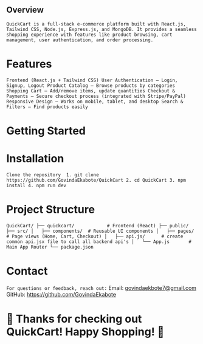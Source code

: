 ## Overview
`QuickCart is a full-stack e-commerce platform built with React.js, Tailwind CSS, Node.js, Express.js, and MongoDB. It provides a seamless shopping experience with features like product browsing, cart management, user authentication, and order processing.`

# Features
`Frontend (React.js + Tailwind CSS)
    User Authentication – Login, Signup, Logout
    Product Catalog – Browse products by categories
    Shopping Cart – Add/remove items, update quantities
    Checkout & Payments – Secure checkout process (integrated with Stripe/PayPal)
    Responsive Design – Works on mobile, tablet, and desktop
    Search & Filters – Find products easily`

# Getting Started
# Installation
`Clone the repository 
    1. git clone https://github.com/GovindaEkabote/QuickCart
    2. cd QuickCart
    3. npm install
    4. npm run dev
`

# Project Structure
`
QuickCart/
├── quickcart/            # Frontend (React)
    ├── public/
    ├── src/
    │   ├── components/  # Reusable UI components
    │   ├── pages/       # Page views (Home, Cart, Checkout)
    │   ├── api.js/      # create common api.jsx file to call all backend api's
    │   └── App.js       # Main App Router
    └── package.json
`


# Contact
`For questions or feedback, reach out:`
Email: govindaekbote7@gmail.com
GitHub: https://github.com/GovindaEkabote

# 🎉 Thanks for checking out QuickCart! Happy Shopping! 🛒
